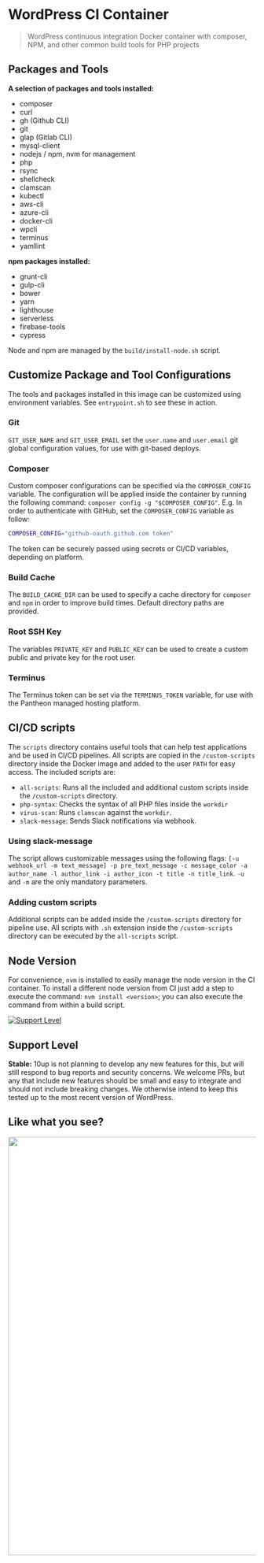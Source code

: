 # WordPress CI Container

> WordPress continuous integration Docker container with composer, NPM, and other common build tools for PHP projects

## Packages and Tools

**A selection of packages and tools installed:**

- composer
- curl
- gh (Github CLI)
- git
- glap (Gitlab CLI)
- mysql-client
- nodejs / npm, nvm for management
- php
- rsync
- shellcheck
- clamscan
- kubectl
- aws-cli
- azure-cli
- docker-cli
- wpcli
- terminus
- yamllint

**npm packages installed:**
- grunt-cli
- gulp-cli
- bower
- yarn
- lighthouse
- serverless
- firebase-tools
- cypress

Node and npm are managed by the `build/install-node.sh` script.

## Customize Package and Tool Configurations

The tools and packages installed in this image can be customized using environment variables. See `entrypoint.sh` to see these in action.

### Git

`GIT_USER_NAME` and `GIT_USER_EMAIL` set the `user.name` and `user.email` git global configuration values, for use with git-based deploys.

### Composer

Custom composer configurations can be specified via the `COMPOSER_CONFIG` variable. The configuration will be applied inside the container by running the following command: `composer config -g "$COMPOSER_CONFIG"`. E.g. In order to authenticate with GitHub, set the `COMPOSER_CONFIG` variable as follow:

```bash
COMPOSER_CONFIG="github-oauth.github.com token"
```

The token can be securely passed using secrets or CI/CD variables, depending on platform.

### Build Cache

The `BUILD_CACHE_DIR` can be used to specify a cache directory for `composer` and `npm` in order to improve build times. Default directory paths are provided.

### Root SSH Key

The variables `PRIVATE_KEY` and `PUBLIC_KEY` can be used to create a custom public and private key for the root user.

### Terminus

The Terminus token can be set via the `TERMINUS_TOKEN` variable, for use with the Pantheon managed hosting platform.

## CI/CD scripts

The `scripts` directory contains useful tools that can help test applications and be used in CI/CD pipelines. All scripts are copied in the `/custom-scripts` directory inside the Docker image and added to the user `PATH` for easy access. The included scripts are:

- `all-scripts`: Runs all the included and additional custom scripts inside the `/custom-scripts` directory.
- `php-syntax`: Checks the syntax of all PHP files inside the `workdir`
- `virus-scan`: Runs `clamscan` against the `workdir`.
- `slack-message`: Sends Slack notifications via webhook.

### Using slack-message

The script allows customizable messages using the following flags: `[-u webhook_url -m text_message] -p pre_text_message -c message_color -a author_name -l author_link -i author_icon -t title -n title_link`. `-u` and `-m` are the only mandatory parameters.

### Adding custom scripts

Additional scripts can be added inside the `/custom-scripts` directory for pipeline use. All scripts with `.sh` extension inside the `/custom-scripts` directory can be executed by the `all-scripts` script.

## Node Version

For convenience, `nvm` is installed to easily manage the node version in the CI container. To install a different node version from CI just add a step to execute the command: `nvm install <version>`; you can also execute the command from within a build script.

[![Support Level](https://img.shields.io/badge/support-stable-blue.svg)](#support-level)

## Support Level

**Stable:** 10up is not planning to develop any new features for this, but will still respond to bug reports and security concerns. We welcome PRs, but any that include new features should be small and easy to integrate and should not include breaking changes. We otherwise intend to keep this tested up to the most recent version of WordPress.

## Like what you see?

<p align="center">
<a href="http://10up.com/contact/"><img src="https://10up.com/uploads/2016/10/10up-Github-Banner.png" width="850"></a>
</p>
